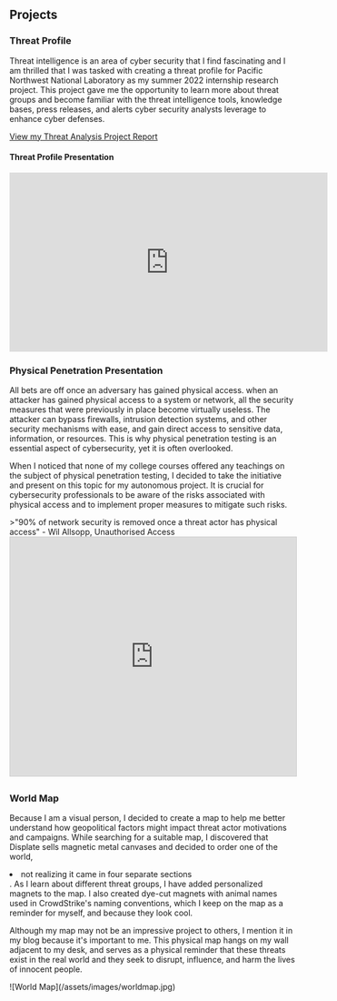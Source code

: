## Projects
<h3>Threat Profile</h3>
Threat intelligence is an area of cyber security that I find fascinating and I am thrilled that I was tasked with creating a threat profile for Pacific Northwest National Laboratory as my summer 2022 internship research project. This project gave me the opportunity to learn more about threat groups and become familiar with the threat intelligence tools, knowledge bases, press releases, and alerts cyber security analysts leverage to enhance cyber defenses.

<a href="https://github.com/tinaellis/cybersecurity-notes/blob/main/APT/Threat%20Report/Threat-Analysis-Project-Report-Paper.pdf" target="_blank">View my Threat Analysis Project Report</a>

<h4>Threat Profile Presentation</h4>
<iframe width="560" height="315" src="https://www.youtube.com/embed/qj2Pot2LP5Q" title="YouTube video player" frameborder="0" allow="accelerometer; autoplay; clipboard-write; encrypted-media; gyroscope; picture-in-picture; web-share" allowfullscreen></iframe>

<h3>Physical Penetration Presentation</h3>
<p>All bets are off once an adversary has gained physical access. when an attacker has gained physical access to a system or network, all the security measures that were previously in place become virtually useless. The attacker can bypass firewalls, intrusion detection systems, and other security mechanisms with ease, and gain direct access to sensitive data, information, or resources. This is why physical penetration testing is an essential aspect of cybersecurity, yet it is often overlooked.</p>
<p>When I noticed that none of my college courses offered any teachings on the subject of physical penetration testing, I decided to take the initiative and present on this topic for my autonomous project. It is crucial for cybersecurity professionals to be aware of the risks associated with physical access and to implement proper measures to mitigate such risks.</p>
>"90% of network security is removed once a threat actor has physical access" - Wil Allsopp, Unauthorised Access
<iframe src="https://www.slideshare.net/slideshow/embed_code/key/iuqhUNsJcpYD74" width="700" height="420" frameborder="0" marginwidth="0" marginheight="0" scrolling="no" style="border:1px solid #CCC; border-width:1px; margin-bottom:5px; max-width: 100%;" allowfullscreen> </iframe>

<h3>World Map</h3>
<p>Because I am a visual person, I decided to create a map to help me better understand how geopolitical factors might impact threat actor motivations and campaigns. While searching for a suitable map, I discovered that Displate sells magnetic metal canvases and decided to order one of the world, <li>not realizing it came in four separate sections</li>. As I learn about different threat groups, I have added personalized magnets to the map. I also created dye-cut magnets with animal names used in CrowdStrike's naming conventions, which I keep on the map as a reminder for myself, and because they look cool.</p>
<p>Although my map may not be an impressive project to others, I mention it in my blog because it's important to me. This physical map hangs on my wall adjacent to my desk, and serves as a physical reminder that these threats exist in the real world and they seek to disrupt, influence, and harm the lives of innocent people.</p>
![World Map](/assets/images/worldmap.jpg)